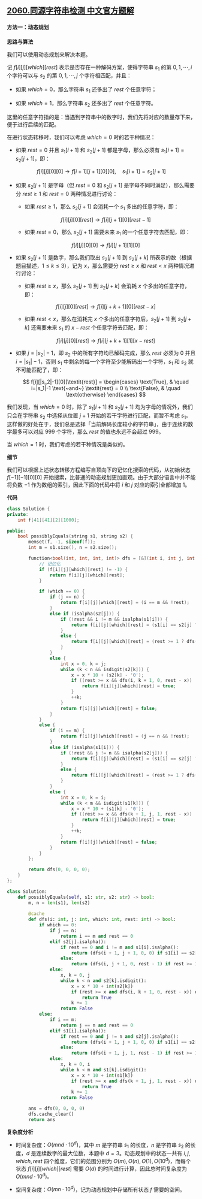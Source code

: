 ## [2060.同源字符串检测 中文官方题解](https://leetcode.cn/problems/check-if-an-original-string-exists-given-two-encoded-strings/solutions/100000/tong-yuan-zi-fu-chuan-jian-ce-by-leetcod-mwva)
#### 方法一：动态规划

**思路与算法**

我们可以使用动态规划来解决本题。

记 $f[i][j][\textit{which}][\textit{rest}]$ 表示是否存在一种解码方案，使得字符串 $s_1$ 的第 $0, 1, \cdots, i$ 个字符可以与 $s_2$ 的第 $0, 1, \cdots, j$ 个字符相匹配，并且：

- 如果 $\textit{which} = 0$，那么字符串 $s_1$ 还多出了 $\textit{rest}$ 个任意字符；

- 如果 $\textit{which} = 1$，那么字符串 $s_2$ 还多出了 $\textit{rest}$ 个任意字符。

这里的任意字符指的是：当遇到字符串中的数字时，我们先将对应的数量存下来，便于进行后续的匹配。

在进行状态转移时，我们可以考虑 $\textit{which} = 0$ 时的若干种情况：

- 如果 $\textit{rest} = 0$ 并且 $s_1[i+1]$ 和 $s_2[j+1]$ 都是字母，那么必须有 $s_1[i+1] = s_2[j+1]$，即：

$$
f[i][j][0][0] \to f[i+1][j+1][0][0], \quad s_1[i+1] = s_2[j+1]
$$

- 如果 $s_2[j+1]$ 是字母（但 $\textit{rest} = 0$ 和 $s_2[j+1]$ 是字母不同时满足），那么需要分 $\textit{rest} \geq 1$ 和 $\textit{rest} = 0$ 两种情况进行讨论：

    - 如果 $\textit{rest} \geq 1$，那么 $s_2[j+1]$ 会消耗一个 $s_1$ 多出的任意字符，即：

    $$
    f[i][j][0][\textit{rest}] \to f[i][j+1][0][\textit{rest}-1]
    $$
    
    - 如果 $\textit{rest} = 0$，那么 $s_2[j+1]$ 需要未来 $s_1$ 的一个任意字符去匹配，即：

    $$
    f[i][j][0][0] \to f[i][j+1][1][0]
    $$

- 如果 $s_2[j+1]$ 是数字，那么我们取出 $s_2[j+1]$ 到 $s_2[j+k]$ 所表示的数（根据题目描述，$1 \leq k \leq 3$），记为 $x$，那么需要分 $\textit{rest} \geq x$ 和 $\textit{rest} < x$ 两种情况进行讨论：

    - 如果 $\textit{rest} \geq x$，那么 $s_2[j+1]$ 到 $s_2[j+k]$ 会消耗 $x$ 个多出的任意字符，即：

    $$
    f[i][j][0][\textit{rest}] \to f[i][j+k+1][0][\textit{rest}-x]
    $$

    - 如果 $\textit{rest} < x$，那么在消耗完 $x$ 个多出的任意字符后，$s_2[j+1]$ 到 $s_2[j+k]$ 还需要未来 $s_1$ 的 $x - \textit{rest}$ 个任意字符去匹配，即：

    $$
    f[i][j][0][\textit{rest}] \to f[i][j+k+1][1][x-\textit{rest}]
    $$

- 如果 $j = |s_2| - 1$，即 $s_2$ 中的所有字符均已解码完成，那么 $\textit{rest}$ 必须为 $0$ 并且 $i = |s_1| - 1$，否则 $s_1$ 中剩余的每一个字符至少能解码出一个字符，$s_1$ 和 $s_2$ 就不可能匹配了，即：

    $$
    f[i][|s_2|-1][0][\textit{rest}] = \begin{cases}
    \text{True}, & \quad i=|s_1|-1 \text{~and~} \textit{rest} = 0 \\
    \text{False}, & \quad \text{otherwise}
    \end{cases}
    $$

我们发现，当 $\textit{which} = 0$ 时，除了 $s_1[i+1]$ 和 $s_2[j+1]$ 均为字母的情况外，我们只会在字符串 $s_2$ 中选择从位置 $j+1$ 开始的若干字符进行匹配，而暂不考虑 $s_1$。这样做的好处在于，我们总是选择「当前解码长度较小的字符串」，由于连续的数字最多可以对应 $999$ 个字符，那么 $\textit{rest}$ 的值也永远不会超过 $999$。

当 $\textit{which} = 1$ 时，我们考虑的若干种情况是类似的。

**细节**

我们可以根据上述状态转移方程编写自顶向下的记忆化搜索的代码，从初始状态 $f[-1][-1][0][0]$ 开始搜索，比普通的动态规划更加直观。由于大部分语言中并不能将负数 $-1$ 作为数组的索引，因此下面的代码中将 $i$ 和 $j$ 对应的索引全部增加 $1$。

**代码**

```C++ [sol1-C++]
class Solution {
private:
    int f[41][41][2][1000];

public:
    bool possiblyEquals(string s1, string s2) {
        memset(f, -1, sizeof(f));
        int m = s1.size(), n = s2.size();

        function<bool(int, int, int, int)> dfs = [&](int i, int j, int which, int rest) -> bool {
            // 记忆化
            if (f[i][j][which][rest] != -1) {
                return f[i][j][which][rest];
            }

            if (which == 0) {
                if (j == n) {
                    return f[i][j][which][rest] = (i == m && !rest);
                }
                else if (isalpha(s2[j])) {
                    if (!rest && i != m && isalpha(s1[i])) {
                        return f[i][j][which][rest] = (s1[i] == s2[j] ? dfs(i + 1, j + 1, 0, 0) : false);
                    }
                    else {
                        return f[i][j][which][rest] = (rest >= 1 ? dfs(i, j + 1, 0, rest - 1) : dfs(i, j + 1, 1, 1));
                    }
                }
                else {
                    int x = 0, k = j;
                    while (k < n && isdigit(s2[k])) {
                        x = x * 10 + (s2[k] - '0');
                        if ((rest >= x && dfs(i, k + 1, 0, rest - x)) || (rest < x && dfs(i, k + 1, 1, x - rest))) {
                            return f[i][j][which][rest] = true;
                        }
                        ++k;
                    }
                    return f[i][j][which][rest] = false;
                }
            }
            else {
                if (i == m) {
                    return f[i][j][which][rest] = (j == n && !rest);
                }
                else if (isalpha(s1[i])) {
                    if (!rest && j != n && isalpha(s2[j])) {
                        return f[i][j][which][rest] = (s1[i] == s2[j] ? dfs(i + 1, j + 1, 0, 0) : false);
                    }
                    else {
                        return f[i][j][which][rest] = (rest >= 1 ? dfs(i + 1, j, 1, rest - 1) : dfs(i + 1, j, 0, 1));
                    }
                }
                else {
                    int x = 0, k = i;
                    while (k < m && isdigit(s1[k])) {
                        x = x * 10 + (s1[k] - '0');
                        if ((rest >= x && dfs(k + 1, j, 1, rest - x)) || (rest < x && dfs(k + 1, j, 0, x - rest))) {
                            return f[i][j][which][rest] = true;
                        }
                        ++k;
                    }
                    return f[i][j][which][rest] = false;
                }
            }
        };

        return dfs(0, 0, 0, 0);
    }
};
```

```Python [sol1-Python3]
class Solution:
    def possiblyEquals(self, s1: str, s2: str) -> bool:
        m, n = len(s1), len(s2)
        
        @cache
        def dfs(i: int, j: int, which: int, rest: int) -> bool:
            if which == 0:
                if j == n:
                    return i == m and rest == 0
                elif s2[j].isalpha():
                    if rest == 0 and i != m and s1[i].isalpha():
                        return (dfs(i + 1, j + 1, 0, 0) if s1[i] == s2[j] else False)
                    else:
                        return (dfs(i, j + 1, 0, rest - 1) if rest >= 1 else dfs(i, j + 1, 1, 1))
                else:
                    x, k = 0, j
                    while k < n and s2[k].isdigit():
                        x = x * 10 + int(s2[k])
                        if (rest >= x and dfs(i, k + 1, 0, rest - x)) or (rest < x and dfs(i, k + 1, 1, x - rest)):
                            return True
                        k += 1
                    return False
            else:
                if i == m:
                    return j == n and rest == 0
                elif s1[i].isalpha():
                    if rest == 0 and j != n and s2[j].isalpha():
                        return (dfs(i + 1, j + 1, 0, 0) if s1[i] == s2[j] else False)
                    else:
                        return (dfs(i + 1, j, 1, rest - 1) if rest >= 1 else dfs(i + 1, j, 0, 1))
                else:
                    x, k = 0, i
                    while k < m and s1[k].isdigit():
                        x = x * 10 + int(s1[k])
                        if (rest >= x and dfs(k + 1, j, 1, rest - x)) or (rest < x and dfs(k + 1, j, 0, x - rest)):
                            return True
                        k += 1
                    return False

        ans = dfs(0, 0, 0, 0)
        dfs.cache_clear()
        return ans
```

**复杂度分析**

- 时间复杂度：$O(mnd \cdot 10^d)$，其中 $m$ 是字符串 $s_1$ 的长度，$n$ 是字符串 $s_2$ 的长度，$d$ 是连续数字的最大位数，本题中 $d=3$。动态规划中的状态一共有 $i, j, \textit{which}, \textit{rest}$ 四个维度，它们的范围分别为 $O(m), O(n), O(1), O(10^d)$，而每个状态 $f[i][j][\textit{which}][\textit{rest}]$ 需要 $O(d)$ 的时间进行计算，因此总时间复杂度为 $O(mnd \cdot 10^d)$。

- 空间复杂度：$O(mn \cdot 10^d)$，记为动态规划中存储所有状态 $f$ 需要的空间。